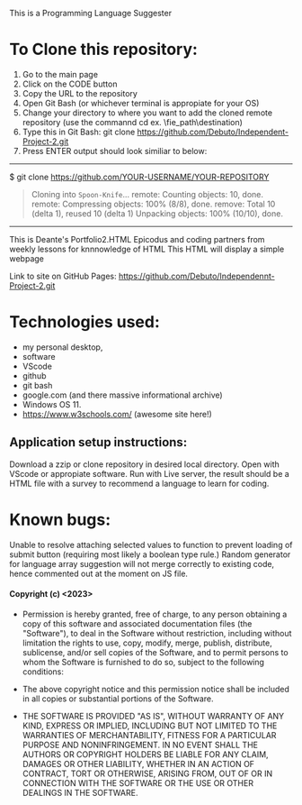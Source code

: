 This is a Programming Language Suggester

# To Clone this repository:

1. Go to the main page
2. Click on the CODE button
3. Copy the URL to the repository
4. Open Git Bash (or whichever terminal is appropiate for your OS)
5. Change your directory to where you want to add the cloned remote repository (use the commannd cd ex. \fie_path\destination)
6. Type this in Git Bash: git clone https://github.com/Debuto/Independent-Project-2.git
7. Press ENTER output should look similiar to below:

---
$ git clone https://github.com/YOUR-USERNAME/YOUR-REPOSITORY
> Cloning into `Spoon-Knife`...
> remote: Counting objects: 10, done.
> remote: Compressing objects: 100% (8/8), done.
> remove: Total 10 (delta 1), reused 10 (delta 1)
> Unpacking objects: 100% (10/10), done.
---

This is Deante's Portfolio2.HTML
Epicodus and coding partners from weekly lessons for knnnowledge of HTML
This HTML will display a simple webpage

Link to site on GitHub Pages: https://github.com/Debuto/Independennt-Project-2.git

# Technologies used: 
- my personal desktop, 
- software 
- VScode
- github
- git bash
- google.com (and there massive informational archive)
- Windows OS 11.
- https://www.w3schools.com/ (awesome site here!)

## Application setup instructions: 

Download a zzip or clone repository in desired local directory. Open with VScode or appropiate software. Run with Live server, the result should be a HTML file with a survey to recommend a language to learn for coding. 

# Known bugs:

Unable to resolve attaching selected values to function to prevent loading of submit button (requiring most likely a boolean type rule.) Random generator for language array suggestion will not merge correctly to existing code, hence commented out at the moment on JS file.

#### Copyright (c) <2023> <Deante Cacatian>

- Permission is hereby granted, free of charge, to any person obtaining a copy
of this software and associated documentation files (the "Software"), to deal
in the Software without restriction, including without limitation the rights
to use, copy, modify, merge, publish, distribute, sublicense, and/or sell
copies of the Software, and to permit persons to whom the Software is
furnished to do so, subject to the following conditions:

- The above copyright notice and this permission notice shall be included in all
copies or substantial portions of the Software.

- THE SOFTWARE IS PROVIDED "AS IS", WITHOUT WARRANTY OF ANY KIND, EXPRESS OR
IMPLIED, INCLUDING BUT NOT LIMITED TO THE WARRANTIES OF MERCHANTABILITY,
FITNESS FOR A PARTICULAR PURPOSE AND NONINFRINGEMENT. IN NO EVENT SHALL THE
AUTHORS OR COPYRIGHT HOLDERS BE LIABLE FOR ANY CLAIM, DAMAGES OR OTHER
LIABILITY, WHETHER IN AN ACTION OF CONTRACT, TORT OR OTHERWISE, ARISING FROM,
OUT OF OR IN CONNECTION WITH THE SOFTWARE OR THE USE OR OTHER DEALINGS IN THE
SOFTWARE.